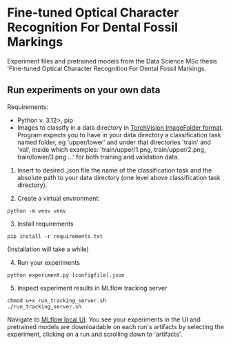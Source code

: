 # Fine-tuned Optical Character Recognition For Dental Fossil Markings

Experiment files and pretrained models from the Data Science MSc thesis 'Fine-tuned Optical Character Recognition For Dental Fossil Markings.

## Run experiments on your own data

Requirements:

- Python v. 3.12>, pip
- Images to classify in a data directory in [TorchVision ImageFolder format](https://pytorch.org/vision/stable/generated/torchvision.datasets.ImageFolder.html?highlight=imagefolder#torchvision.datasets.ImageFolder). Program expects you to have in your data directory a classification task named folder, eg 'upper/lower' and under that directories 'train' and 'val', inside which examples: 'train/upper/1.png, train/upper/2.png, train/lower/3.png ...' for both training and validation data.

1. Insert to desired .json file the name of the classification task and the absolute path to your data directory (one level above classification task directory).

2. Create a virtual environment:
```
python -m venv venv
``` 

3. Install requirements
```
pip install -r requirements.txt
```
(Installation will take a while)

4. Run your experiments
```
python experiment.py [configfile].json
```

5. Inspect experiment results in MLflow tracking server

```
chmod u+x run_tracking_server.sh
./run_tracking_server.sh
```

Navigate to [MLflow local UI](http:localhost:8080). You see your experiments in the UI and pretrained models are downloadable
on each run's artifacts by selecting the experiment, clicking on a run and scrolling down to 'artifacts'.
